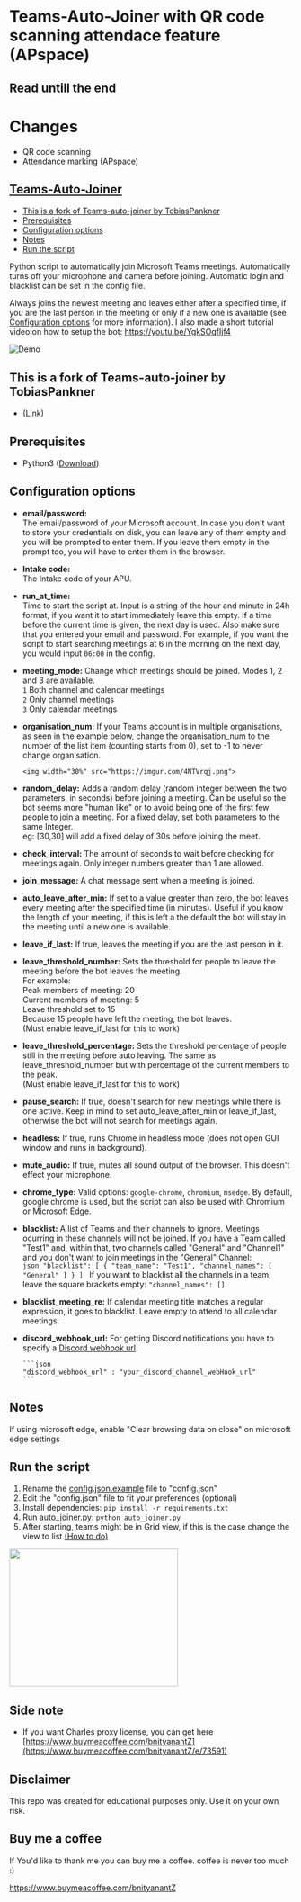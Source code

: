 # Teams-Auto-Joiner with QR code scanning attendace feature (APspace)
## Read untill the end
# Changes
- QR code scanning
- Attendance marking (APspace)

## [Teams-Auto-Joiner](#teams-auto-joiner)
  - [This is a fork of Teams-auto-joiner by TobiasPankner](#this-is-a-fork-of-teams-auto-joiner-by-tobiaspankner)
  - [Prerequisites](#prerequisites)
  - [Configuration options](#configuration-options)
  - [Notes](#notes)
  - [Run the script](#run-the-script)

Python script to automatically join Microsoft Teams meetings.
Automatically turns off your microphone and camera before joining. Automatic login and blacklist can be set in the config file.

Always joins the newest meeting and leaves either after a specified time, if you are the last person in the meeting or only if a new one is available (see [Configuration options](#configuration-options) for more information).
I also made a short tutorial video on how to setup the bot: https://youtu.be/YgkSOqfIjf4

![Demo](https://imgur.com/VQOJl8w.gif)

## This is a fork of Teams-auto-joiner by TobiasPankner

- ([Link](https://github.com/TobiasPankner/Teams-Auto-Joiner))

## Prerequisites

- Python3 ([Download](https://www.python.org/downloads/))

## Configuration options

- **email/password:**  
  The email/password of your Microsoft account. In case you don't want to store your credentials on disk, you can leave any of them empty and you will be prompted to enter them. If you leave them empty in the prompt too, you will have to enter them in the browser.

- **Intake code:**  
  The Intake code of your APU.
- **run_at_time:**  
  Time to start the script at. Input is a string of the hour and minute in 24h format, if you want it to start immediately leave this empty.
  If a time before the current time is given, the next day is used. Also make sure that you entered your email and password.
  For example, if you want the script to start searching meetings at 6 in the morning on the next day, you would input `06:00` in the config.

- **meeting_mode:**
  Change which meetings should be joined. Modes 1, 2 and 3 are available.  
  `1` Both channel and calendar meetings  
  `2` Only channel meetings  
  `3` Only calendar meetings

- **organisation_num:**
  If your Teams account is in multiple organisations, as seen in the example below, change the organisation_num to the number of the list item (counting starts from 0),
  set to -1 to never change organisation.

      <img width="30%" src="https://imgur.com/4NTVrqj.png">

- **random_delay:**
  Adds a random delay (random integer between the two parameters, in seconds) before joining a meeting. Can be useful so the bot seems more "human like" or to avoid being one of the first few people to join a meeting. For a fixed delay, set both parameters to the same Integer.  
  eg: [30,30] will add a fixed delay of 30s before joining the meet.

- **check_interval:**
  The amount of seconds to wait before checking for meetings again. Only integer numbers greater than 1 are allowed.

- **join_message:**
  A chat message sent when a meeting is joined.

- **auto_leave_after_min:**
  If set to a value greater than zero, the bot leaves every meeting after the specified time (in minutes). Useful if you know the length of your meeting, if this is left a the default the bot will stay in the meeting until a new one is available.

- **leave_if_last:**
  If true, leaves the meeting if you are the last person in it.

- **leave_threshold_number:**
  Sets the threshold for people to leave the meeting before the bot leaves the meeting.  
  For example:  
  Peak members of meeting: 20  
  Current members of meeting: 5  
  Leave threshold set to 15  
  Because 15 people have left the meeting, the bot leaves.  
  (Must enable leave_if_last for this to work)

- **leave_threshold_percentage:**
  Sets the threshold percentage of people still in the meeting before auto leaving. The same as
  leave_threshold_number but with percentage of the current members to the peak.  
  (Must enable leave_if_last for this to work)

- **pause_search:**
  If true, doesn't search for new meetings while there is one active. Keep in mind to set auto_leave_after_min or leave_if_last,
  otherwise the bot will not search for meetings again.

- **headless:**
  If true, runs Chrome in headless mode (does not open GUI window and runs in background).

- **mute_audio:**
  If true, mutes all sound output of the browser. This doesn't effect your microphone.

- **chrome_type:**
  Valid options: `google-chrome`, `chromium`, `msedge`. By default, google chrome is used, but the script can also be used with Chromium or Microsoft Edge.

- **blacklist:**
  A list of Teams and their channels to ignore. Meetings ocurring in these channels will not be joined.
  If you have a Team called "Test1" and, within that, two channels called "General" and "Channel1" and you don't want to join meetings in the "General" Channel:  
   `json "blacklist": [ { "team_name": "Test1", "channel_names": [ "General" ] } ] `
  If you want to blacklist all the channels in a team, leave the square brackets empty: `"channel_names": []`.

- **blacklist_meeting_re:**
  If calendar meeting title matches a regular expression, it goes to blacklist.
  Leave empty to attend to all calendar meetings.

- **discord_webhook_url:**
  For getting Discord notifications you have to specify a [Discord webhook url](https://support.discord.com/hc/en-us/articles/228383668-Intro-to-Webhooks).

      ```json
      "discord_webhook_url" : "your_discord_channel_webHook_url"
      ```
## Notes
If using microsoft edge, enable "Clear browsing data on close" on microsoft edge settings

## Run the script

1.  Rename the [config.json.example](config.json.example) file to "config.json"
2.  Edit the "config.json" file to fit your preferences (optional)
3.  Install dependencies: `pip install -r requirements.txt`
4.  Run [auto_joiner.py](auto_joiner.py): `python auto_joiner.py`
5.  After starting, teams might be in Grid view, if this is the case change the view to list [(How to do)](https://support.microsoft.com/en-us/office/view-and-organize-your-teams-b9dd0d8c-243a-43a4-9501-ec8017fec32e)
<img src="https://i.imgur.com/GODoJYf.png?2" width="300" height="245" />

## Side note
- If you want Charles proxy license, you can get here [https://www.buymeacoffee.com/bnityanantZ](https://www.buymeacoffee.com/bnityanantZ/e/73591)

## Disclaimer
This repo was created for educational purposes only. Use it on your own risk.  


## Buy me a coffee
If You'd like to thank me you can buy me a coffee. coffee is never too much :)

https://www.buymeacoffee.com/bnityanantZ

